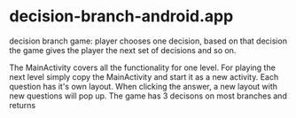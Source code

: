 # decision-branch-android.app
decision branch game: player chooses one decision, based on that decision the game gives the player the next set of decisions and so on.  

The MainActivity covers all the functionality for one level. For playing the next level simply copy the MainActivity and start it as a new activity. 
Each question has it's own layout. When clicking the answer, a new layout with new questions will pop up. 
The game has 3 decisons on most branches and returns 
